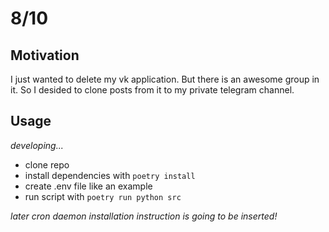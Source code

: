 # 8/10

## Motivation

I just wanted to delete my vk application. But there is an awesome group in it.
So I desided to clone posts from it to my private telegram channel.

## Usage

_developing..._

- clone repo
- install dependencies with `poetry install`
- create .env file like an example
- run script with `poetry run python src`

_later cron daemon installation instruction is going to be inserted!_
